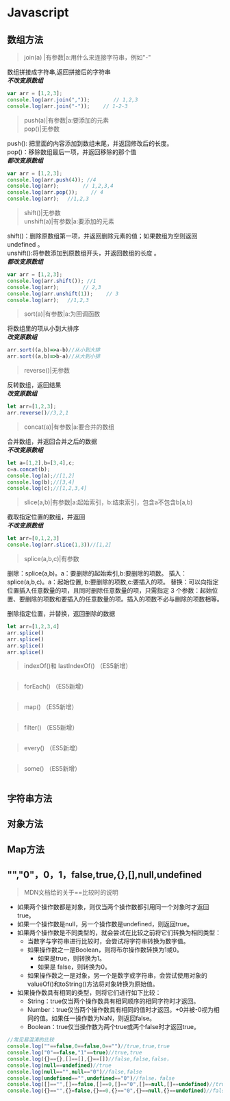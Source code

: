 # Javascript

## 数组方法
>join(a) |有参数|a:用什么来连接字符串，例如"-"

数组拼接成字符串,返回拼接后的字符串<br>
***不改变原数组***
```javascript
var arr = [1,2,3];
console.log(arr.join(",")); 　　　　// 1,2,3
console.log(arr.join("-")); 　　// 1-2-3
```
>push(a)|有参数|a:要添加的元素<br>pop()|无参数

push():  把里面的内容添加到数组末尾，并返回修改后的长度。<br>
pop()：移除数组最后一项，并返回移除的那个值<br>
***都改变原数组***
```javascript
var arr = [1,2,3];
console.log(arr.push(4)); //4　
console.log(arr); 　　　　// 1,2,3,4
console.log(arr.pop()); 　　// 4
console.log(arr); 　//1,2,3
```
>shift()|无参数 <br> unshift(a)|有参数|a:要添加的元素

shift()：删除原数组第一项，并返回删除元素的值；如果数组为空则返回undefined 。<br>
unshift():将参数添加到原数组开头，并返回数组的长度 。<br>
***都改变原数组***
```javascript
var arr = [1,2,3];
console.log(arr.shift()); //1　
console.log(arr); 　　　　// 2,3
console.log(arr.unshift(1)); 　　// 3
console.log(arr); 　//1,2,3
```
>sort(a)|有参数|a:为回调函数

将数组里的项从小到大排序<br>
***改变原数组***
```javascript
arr.sort((a,b)=>a-b)//从小到大排
arr.sort((a,b)=>b-a)//从大到小排
```
>reverse()|无参数

反转数组，返回结果<br>
***改变原数组***
```javascript
let arr=[1,2,3];
arr.reverse()//3,2,1
```
>concat(a)|有参数|a:要合并的数组

合并数组，并返回合并之后的数据<br>
***不改变原数组***
```javascript
let a=[1,2],b=[3,4],c;
c=a.concat(b);
console.log(a);//[1,2]
console.log(b);//[3,4]
console.log(c);//[1,2,3,4]
```
>slice(a,b)|有参数|a:起始索引，b:结束索引，包含a不包含b[a,b)

截取指定位置的数组，并返回<br>
***不改变原数组***
```javascript
let arr=[0,1,2,3]
console.log(arr.slice(1,3))//[1,2]
```
>splice(a,b,c)|有参数

删除：splice(a,b)。a：要删除的起始索引,b:要删除的项数。
插入：splice(a,b,c)。a：起始位置, b:要删除的项数,c:要插入的项。
替换：可以向指定位置插入任意数量的项，且同时删除任意数量的项，只需指定 3 个参数：起始位置、要删除的项数和要插入的任意数量的项。插入的项数不必与删除的项数相等。

删除指定位置，并替换，返回删除的数据<br>
```javascript
let arr=[1,2,3,4]
arr.splice()
arr.splice()
arr.splice()
arr.splice()
```
>indexOf()和 lastIndexOf() （ES5新增）
```javascript
```
>forEach() （ES5新增）
```javascript
```
>map() （ES5新增）
```javascript
```
>filter() （ES5新增）
```javascript
```
>every() （ES5新增）
```javascript
```
>some() （ES5新增）
```javascript
```
## 字符串方法

## 对象方法

## Map方法
## "","0"，0，1，false,true,{},[],null,undefined

>MDN文档给的关于==比较时的说明

- 如果两个操作数都是对象，则仅当两个操作数都引用同一个对象时才返回true。<br>
- 如果一个操作数是null，另一个操作数是undefined，则返回true。<br>
- 如果两个操作数是不同类型的，就会尝试在比较之前将它们转换为相同类型：<br>
    - 当数字与字符串进行比较时，会尝试将字符串转换为数字值。<br>
    - 如果操作数之一是Boolean，则将布尔操作数转换为1或0。<br>
        - 如果是true，则转换为1。<br>
        - 如果是 false，则转换为0。<br>
    - 如果操作数之一是对象，另一个是数字或字符串，会尝试使用对象的valueOf()和toString()方法将对象转换为原始值。<br>
- 如果操作数具有相同的类型，则将它们进行如下比较：<br>
    - String：true仅当两个操作数具有相同顺序的相同字符时才返回。<br>
    - Number：true仅当两个操作数具有相同的值时才返回。+0并被-0视为相同的值。如果任一操作数为NaN，则返回false。<br>
    - Boolean：true仅当操作数为两个true或两个false时才返回true。<br>

```javascript
//常见易混淆的比较
console.log(""==false,0==false,0=="")//true,true,true
console.log("0"==false,"1"==true)//true,true
console.log({}=={},[]==[],{}==[])//false,false,false，
console.log(null==undefined)//true
console.log(null=="",null=="0")//false,false
console.log(undefined=="",undefined=="0")//false，false
console.log([]=="",[]==false,[]==0,[]=="0",[]==null,[]==undefined)//true,true,true,false,false,false
console.log({}=="",{}=false,{}==0,{}=="0",{}==null,{}==undefined)//false,false,false,false,false,false
```